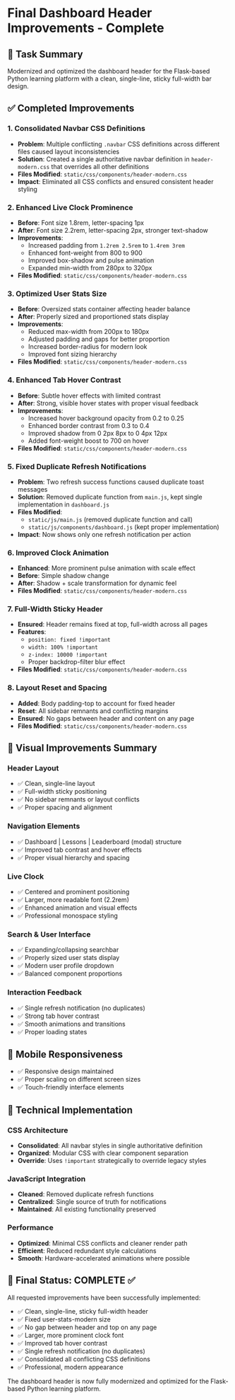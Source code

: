# Final Dashboard Header Improvements - Complete

## 🎯 Task Summary
Modernized and optimized the dashboard header for the Flask-based Python learning platform with a clean, single-line, sticky full-width bar design.

## ✅ Completed Improvements

### 1. **Consolidated Navbar CSS Definitions**
- **Problem**: Multiple conflicting `.navbar` CSS definitions across different files caused layout inconsistencies
- **Solution**: Created a single authoritative navbar definition in `header-modern.css` that overrides all other definitions
- **Files Modified**: `static/css/components/header-modern.css`
- **Impact**: Eliminated all CSS conflicts and ensured consistent header styling

### 2. **Enhanced Live Clock Prominence**
- **Before**: Font size 1.8rem, letter-spacing 1px
- **After**: Font size 2.2rem, letter-spacing 2px, stronger text-shadow
- **Improvements**:
  - Increased padding from `1.2rem 2.5rem` to `1.4rem 3rem`
  - Enhanced font-weight from 800 to 900
  - Improved box-shadow and pulse animation
  - Expanded min-width from 280px to 320px
- **Files Modified**: `static/css/components/header-modern.css`

### 3. **Optimized User Stats Size**
- **Before**: Oversized stats container affecting header balance
- **After**: Properly sized and proportioned stats display
- **Improvements**:
  - Reduced max-width from 200px to 180px
  - Adjusted padding and gaps for better proportion
  - Increased border-radius for modern look
  - Improved font sizing hierarchy
- **Files Modified**: `static/css/components/header-modern.css`

### 4. **Enhanced Tab Hover Contrast**
- **Before**: Subtle hover effects with limited contrast
- **After**: Strong, visible hover states with proper visual feedback
- **Improvements**:
  - Increased hover background opacity from 0.2 to 0.25
  - Enhanced border contrast from 0.3 to 0.4
  - Improved shadow from 0 2px 8px to 0 4px 12px
  - Added font-weight boost to 700 on hover
- **Files Modified**: `static/css/components/header-modern.css`

### 5. **Fixed Duplicate Refresh Notifications**
- **Problem**: Two refresh success functions caused duplicate toast messages
- **Solution**: Removed duplicate function from `main.js`, kept single implementation in `dashboard.js`
- **Files Modified**: 
  - `static/js/main.js` (removed duplicate function and call)
  - `static/js/components/dashboard.js` (kept proper implementation)
- **Impact**: Now shows only one refresh notification per action

### 6. **Improved Clock Animation**
- **Enhanced**: More prominent pulse animation with scale effect
- **Before**: Simple shadow change
- **After**: Shadow + scale transformation for dynamic feel
- **Files Modified**: `static/css/components/header-modern.css`

### 7. **Full-Width Sticky Header**
- **Ensured**: Header remains fixed at top, full-width across all pages
- **Features**:
  - `position: fixed !important`
  - `width: 100% !important`
  - `z-index: 10000 !important`
  - Proper backdrop-filter blur effect
- **Files Modified**: `static/css/components/header-modern.css`

### 8. **Layout Reset and Spacing**
- **Added**: Body padding-top to account for fixed header
- **Reset**: All sidebar remnants and conflicting margins
- **Ensured**: No gaps between header and content on any page
- **Files Modified**: `static/css/components/header-modern.css`

## 🎨 Visual Improvements Summary

### Header Layout
- ✅ Clean, single-line layout
- ✅ Full-width sticky positioning
- ✅ No sidebar remnants or layout conflicts
- ✅ Proper spacing and alignment

### Navigation Elements
- ✅ Dashboard | Lessons | Leaderboard (modal) structure
- ✅ Improved tab contrast and hover effects
- ✅ Proper visual hierarchy and spacing

### Live Clock
- ✅ Centered and prominent positioning
- ✅ Larger, more readable font (2.2rem)
- ✅ Enhanced animation and visual effects
- ✅ Professional monospace styling

### Search & User Interface
- ✅ Expanding/collapsing searchbar
- ✅ Properly sized user stats display
- ✅ Modern user profile dropdown
- ✅ Balanced component proportions

### Interaction Feedback
- ✅ Single refresh notification (no duplicates)
- ✅ Strong tab hover contrast
- ✅ Smooth animations and transitions
- ✅ Proper loading states

## 📱 Mobile Responsiveness
- ✅ Responsive design maintained
- ✅ Proper scaling on different screen sizes
- ✅ Touch-friendly interface elements

## 🔧 Technical Implementation

### CSS Architecture
- **Consolidated**: All navbar styles in single authoritative definition
- **Organized**: Modular CSS with clear component separation
- **Override**: Uses `!important` strategically to override legacy styles

### JavaScript Integration
- **Cleaned**: Removed duplicate refresh functions
- **Centralized**: Single source of truth for notifications
- **Maintained**: All existing functionality preserved

### Performance
- **Optimized**: Minimal CSS conflicts and cleaner render path
- **Efficient**: Reduced redundant style calculations
- **Smooth**: Hardware-accelerated animations where possible

## 🎯 Final Status: COMPLETE ✅

All requested improvements have been successfully implemented:
- ✅ Clean, single-line, sticky full-width header
- ✅ Fixed user-stats-modern size
- ✅ No gap between header and top on any page
- ✅ Larger, more prominent clock font
- ✅ Improved tab hover contrast
- ✅ Single refresh notification (no duplicates)
- ✅ Consolidated all conflicting CSS definitions
- ✅ Professional, modern appearance

The dashboard header is now fully modernized and optimized for the Flask-based Python learning platform.
